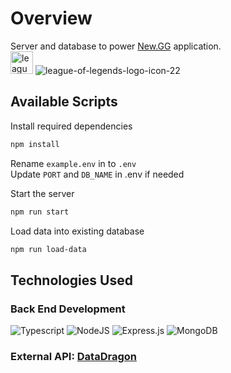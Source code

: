 # Overview

Server and database to power [New.GG](https://github.com/brianpham97/New.GG-Front) application.\
<img width="36" alt="league_of_legends_macos_bigsur_icon_190030" src="https://user-images.githubusercontent.com/107714292/193166339-a618dd05-a2ab-4252-8eab-e4c484b83e3b.png">
![league-of-legends-logo-icon-22](https://user-images.githubusercontent.com/107714292/193166360-411b7139-4aa2-453d-ac9e-ae39e0b09382.jpg)


## Available Scripts
Install required dependencies
```sh
npm install
```

Rename `example.env` in to `.env`\
Update `PORT` and `DB_NAME` in .env if needed

Start the server
```sh
npm run start
```

Load data into existing database
```sh
npm run load-data
```

## Technologies Used

### Back End Development

![Typescript](https://img.shields.io/badge/TypeScript-007ACC?style=for-the-badge&logo=typescript&logoColor=white)
![NodeJS](https://img.shields.io/badge/node.js-6DA55F?style=for-the-badge&logo=node.js&logoColor=white)
![Express.js](https://img.shields.io/badge/express.js-%23404d59.svg?style=for-the-badge&logo=express&logoColor=%2361DAFB)
![MongoDB](https://img.shields.io/badge/MongoDB-%234ea94b.svg?style=for-the-badge&logo=mongodb&logoColor=white)

### External API: [DataDragon](https://developer.riotgames.com/docs/lol)
